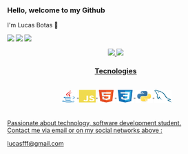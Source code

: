 ### Hello, welcome to my Github
I'm Lucas Botas 👋


  <a href="https://www.instagram.com/lucas_botas/" target="_blank"><img src="https://img.shields.io/badge/-Instagram-%23E4405F?style=for-the-badge&logo=instagram&logoColor=white" target="_blank"></a>
  <a href = "mailton:lucasfff7@gmail.com"><img src="https://img.shields.io/badge/-Gmail-%23333?style=for-the-badge&logo=gmail&logoColor=white" target="_blank"></a>
  <a href="https://www.linkedin.com/in/lucas-de-almeida-mariano-botas-121976168/" target="_blank"><img src="https://img.shields.io/badge/-LinkedIn-%230077B5?style=for-the-badge&logo=linkedin&logoColor=white" target="_blank">

<div align="center">
  <a href="https://github.com/LucasBotas">
 <img height="180em" src="https://github-readme-stats.vercel.app/api?username=LucasBotas&show_icons=true&theme=radical"/>
 <img height="180em" src="https://github-readme-stats.vercel.app/api/top-langs/?username=LucasBotas&layout=compact&theme=radical"/>

   
### Tecnologies 
  </div>

 
<div align="center" style="display: inline_block"><br>
  <img align="center" alt="" height="30" width="40" src="https://raw.githubusercontent.com/devicons/devicon/master/icons/java/java-original.svg">
  <img align="center" alt="" height="30" width="40" src="https://raw.githubusercontent.com/devicons/devicon/master/icons/javascript/javascript-plain.svg">
  <img align="center" alt="" height="30" width="40" src="https://raw.githubusercontent.com/devicons/devicon/master/icons/html5/html5-original.svg">
  <img align="center" alt="" height="30" width="40" src="https://raw.githubusercontent.com/devicons/devicon/master/icons/css3/css3-original.svg">
  <img align="center" alt="" height="30" width="40" src="https://raw.githubusercontent.com/devicons/devicon/master/icons/python/python-original.svg">
  <img align="center" alt="" height="30" width="40" src="https://raw.githubusercontent.com/devicons/devicon/master/icons/mysql/mysql-original.svg">
</div>

#
Passionate about technology, software development student.<br>
Contact me via email or on my social networks above : 

lucasfff@gmail.com
